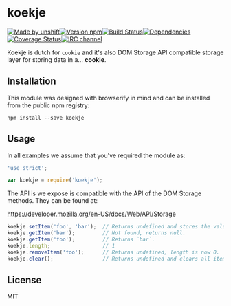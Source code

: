 # koekje

[![Made by unshift][made-by]](http://unshift.io)[![Version npm][version]](http://browsenpm.org/package/koekje)[![Build Status][build]](https://travis-ci.org/unshiftio/koekje)[![Dependencies][david]](https://david-dm.org/unshiftio/koekje)[![Coverage Status][cover]](https://coveralls.io/r/unshiftio/koekje?branch=master)[![IRC channel][irc]](http://webchat.freenode.net/?channels=unshift)

[made-by]: https://img.shields.io/badge/made%20by-unshift-00ffcc.svg?style=flat-square
[version]: https://img.shields.io/npm/v/koekje.svg?style=flat-square
[build]: https://img.shields.io/travis/unshiftio/koekje/master.svg?style=flat-square
[david]: https://img.shields.io/david/unshiftio/koekje.svg?style=flat-square
[cover]: https://img.shields.io/coveralls/unshiftio/koekje/master.svg?style=flat-square
[irc]: https://img.shields.io/badge/IRC-irc.freenode.net%23unshift-00a8ff.svg?style=flat-square

Koekje is dutch for `cookie` and it's also DOM Storage API compatible storage
layer for storing data in a... **cookie**.

## Installation

This module was designed with browserify in mind and can be installed from the
public npm registry:

```
npm install --save koekje
```

## Usage

In all examples we assume that you've required the module as:

```js
'use strict';

var koekje = require('koekje');
```

The API is we expose is compatible with the API of the DOM Storage methods. They
can be found at:

https://developer.mozilla.org/en-US/docs/Web/API/Storage

```js
koekje.setItem('foo', 'bar');  // Returns undefined and stores the value.
koekje.getItem('bar');         // Not found, returns null.
koekje.getItem('foo');         // Returns `bar`.
koekje.length;                 // 1
koekje.removeItem('foo');      // Returns undefined, length is now 0.
koekje.clear();                // Returns undefined and clears all items.
```

## License

MIT
